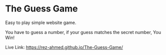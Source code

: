 # The Guess Game

Easy to play simple website game.

You have to guess a number, if your guess matches the secret number, You Win!

Live Link: https://rez-ahmed.github.io/The-Guess-Game/

